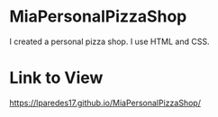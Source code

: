 # MiaPersonalPizzaShop
I created a personal pizza shop. I use HTML and CSS.

# Link to View
https://lparedes17.github.io/MiaPersonalPizzaShop/
